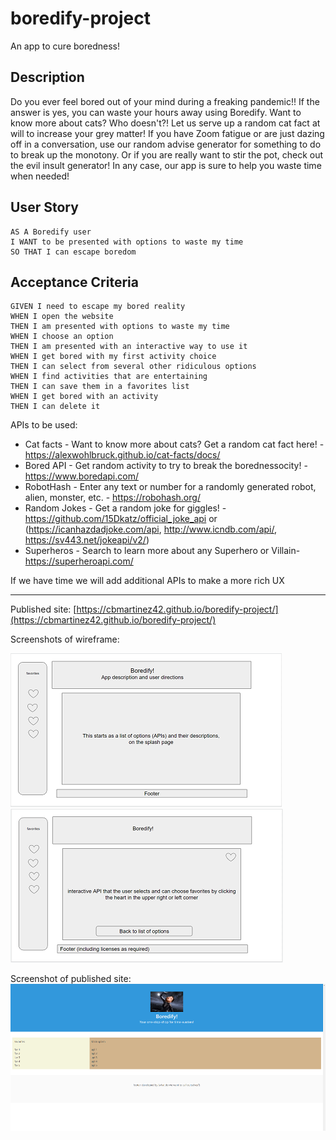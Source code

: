 # boredify-project
An app to cure boredness!

## Description

Do you ever feel bored out of your mind during a freaking pandemic!!  If the answer is yes, you can waste your hours away using Boredify.  Want to know more about cats? Who doesn't?! Let us serve up a random cat fact at will to increase your grey matter!  If you have Zoom fatigue or are just dazing off in a conversation, use our random advise generator for something to do to break up the monotony. Or if you are really want to stir the pot, check out the evil insult generator! In any case, our app is sure to help you waste time when needed!

## User Story
```
AS A Boredify user
I WANT to be presented with options to waste my time
SO THAT I can escape boredom
```

## Acceptance Criteria
```
GIVEN I need to escape my bored reality
WHEN I open the website
THEN I am presented with options to waste my time
WHEN I choose an option
THEN I am presented with an interactive way to use it
WHEN I get bored with my first activity choice
THEN I can select from several other ridiculous options
WHEN I find activities that are entertaining
THEN I can save them in a favorites list
WHEN I get bored with an activity
THEN I can delete it 
```

APIs to be used: 
* Cat facts - Want to know more about cats? Get a random cat fact here! - https://alexwohlbruck.github.io/cat-facts/docs/
* Bored API - Get random activity to try to break the borednessocity! - https://www.boredapi.com/
* RobotHash - Enter any text or number for a randomly generated robot, alien, monster, etc. - https://robohash.org/
* Random Jokes - Get a random joke for giggles! - https://github.com/15Dkatz/official_joke_api or (https://icanhazdadjoke.com/api, http://www.icndb.com/api/, https://sv443.net/jokeapi/v2/)
* Superheros - Search to learn more about any Superhero or Villain- https://superheroapi.com/

If we have time we will add additional APIs to make a more rich UX

---


Published site:
[https://cbmartinez42.github.io/boredify-project/](https://cbmartinez42.github.io/boredify-project/)

Screenshots of wireframe:

<img src="./assets/images/wireframe-screenshot-1.PNG">
<img src="./assets/images/wireframe-screenshot-2.PNG">

Screenshot of published site:
<img src="./assets/images/boredify-screenshot.PNG">